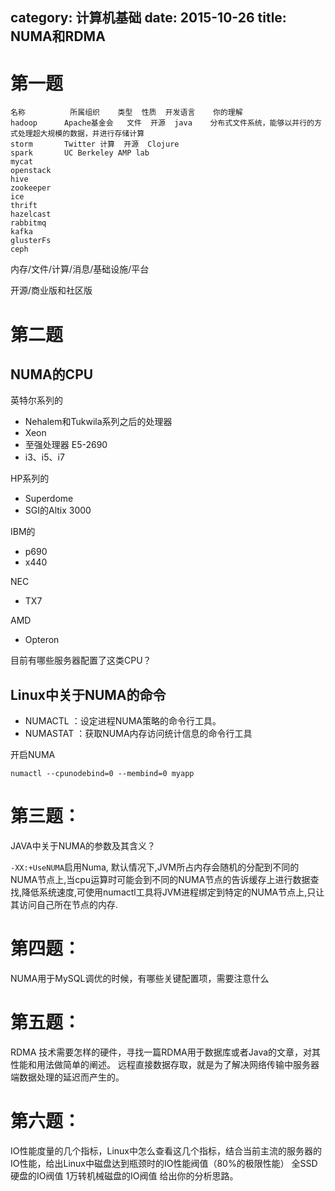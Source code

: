 category: 计算机基础
date: 2015-10-26
title: NUMA和RDMA 
---

# 第一题
```
名称			所属组织	类型	性质	开发语言	你的理解
hadoop		Apache基金会	文件	开源	java	分布式文件系统，能够以并行的方式处理超大规模的数据，并进行存储计算
storm		Twitter	计算	开源	Clojure	
spark		UC Berkeley AMP lab				
mycat					
openstack					
hive					
zookeeper					
ice					
thrift					
hazelcast					
rabbitmq					
kafka					
glusterFs					
ceph					
```
内存/文件/计算/消息/基础设施/平台

开源/商业版和社区版


# 第二题

## NUMA的CPU

英特尔系列的
* Nehalem和Tukwila系列之后的处理器
* Xeon
* 至强处理器 E5-2690 
* i3、i5、i7

HP系列的
* Superdome
* SGI的Altix 3000
 
IBM的
* p690
* x440
 
NEC
* TX7

AMD
* Opteron


目前有哪些服务器配置了这类CPU？

## Linux中关于NUMA的命令
* NUMACTL ：设定进程NUMA策略的命令行工具。
* NUMASTAT ：获取NUMA内存访问统计信息的命令行工具

开启NUMA
```
numactl --cpunodebind=0 --membind=0 myapp
```


# 第三题：
JAVA中关于NUMA的参数及其含义？

`-XX:+UseNUMA`启用Numa, 默认情况下,JVM所占内存会随机的分配到不同的NUMA节点上,当cpu运算时可能会到不同的NUMA节点的告诉缓存上进行数据查找,降低系统速度,可使用numactl工具将JVM进程绑定到特定的NUMA节点上,只让其访问自己所在节点的内存.

# 第四题：
NUMA用于MySQL调优的时候，有哪些关键配置项，需要注意什么


# 第五题：
RDMA 技术需要怎样的硬件，寻找一篇RDMA用于数据库或者Java的文章，对其性能和用法做简单的阐述。
远程直接数据存取，就是为了解决网络传输中服务器端数据处理的延迟而产生的。

# 第六题：
IO性能度量的几个指标，Linux中怎么查看这几个指标，结合当前主流的服务器的IO性能，给出Linux中磁盘达到瓶颈时的IO性能阀值（80%的极限性能）
全SSD硬盘的IO阀值
1万转机械磁盘的IO阀值
给出你的分析思路。